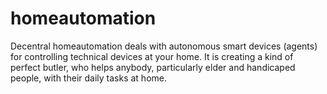 # homeautomation
Decentral homeautomation deals with autonomous smart devices (agents) for controlling technical devices at your home. It is creating a kind of perfect butler, who helps anybody, particularly elder and handicaped people, with their daily tasks at home. 
